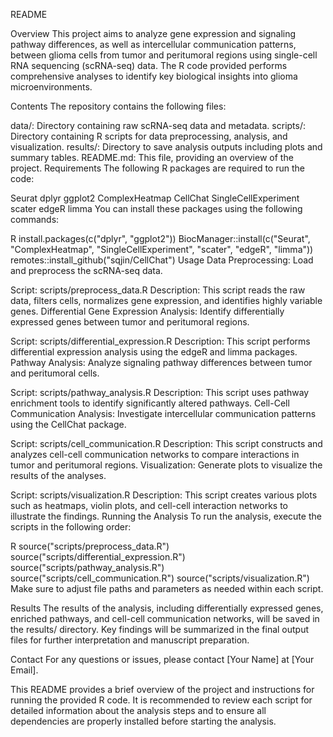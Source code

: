 README


Overview
This project aims to analyze gene expression and signaling pathway differences, as well as intercellular communication patterns, between glioma cells from tumor and peritumoral regions using single-cell RNA sequencing (scRNA-seq) data. The R code provided performs comprehensive analyses to identify key biological insights into glioma microenvironments.


Contents
The repository contains the following files:

data/: Directory containing raw scRNA-seq data and metadata.
scripts/: Directory containing R scripts for data preprocessing, analysis, and visualization.
results/: Directory to save analysis outputs including plots and summary tables.
README.md: This file, providing an overview of the project.
Requirements
The following R packages are required to run the code:

Seurat
dplyr
ggplot2
ComplexHeatmap
CellChat
SingleCellExperiment
scater
edgeR
limma
You can install these packages using the following commands:

R
install.packages(c("dplyr", "ggplot2"))
BiocManager::install(c("Seurat", "ComplexHeatmap", "SingleCellExperiment", "scater", "edgeR", "limma"))
remotes::install_github("sqjin/CellChat")
Usage
Data Preprocessing: Load and preprocess the scRNA-seq data.

Script: scripts/preprocess_data.R
Description: This script reads the raw data, filters cells, normalizes gene expression, and identifies highly variable genes.
Differential Gene Expression Analysis: Identify differentially expressed genes between tumor and peritumoral regions.

Script: scripts/differential_expression.R
Description: This script performs differential expression analysis using the edgeR and limma packages.
Pathway Analysis: Analyze signaling pathway differences between tumor and peritumoral cells.

Script: scripts/pathway_analysis.R
Description: This script uses pathway enrichment tools to identify significantly altered pathways.
Cell-Cell Communication Analysis: Investigate intercellular communication patterns using the CellChat package.

Script: scripts/cell_communication.R
Description: This script constructs and analyzes cell-cell communication networks to compare interactions in tumor and peritumoral regions.
Visualization: Generate plots to visualize the results of the analyses.

Script: scripts/visualization.R
Description: This script creates various plots such as heatmaps, violin plots, and cell-cell interaction networks to illustrate the findings.
Running the Analysis
To run the analysis, execute the scripts in the following order:

R
source("scripts/preprocess_data.R")
source("scripts/differential_expression.R")
source("scripts/pathway_analysis.R")
source("scripts/cell_communication.R")
source("scripts/visualization.R")
Make sure to adjust file paths and parameters as needed within each script.

Results
The results of the analysis, including differentially expressed genes, enriched pathways, and cell-cell communication networks, will be saved in the results/ directory. Key findings will be summarized in the final output files for further interpretation and manuscript preparation.

Contact
For any questions or issues, please contact [Your Name] at [Your Email].

This README provides a brief overview of the project and instructions for running the provided R code. It is recommended to review each script for detailed information about the analysis steps and to ensure all dependencies are properly installed before starting the analysis.
